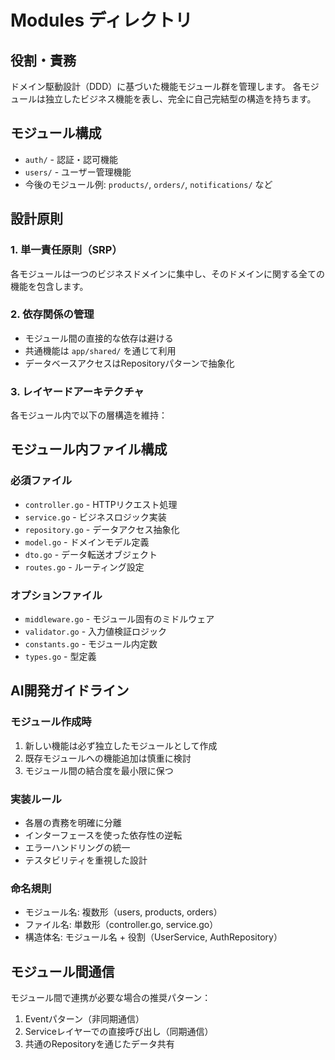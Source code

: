 # Modules ディレクトリ

## 役割・責務
ドメイン駆動設計（DDD）に基づいた機能モジュール群を管理します。
各モジュールは独立したビジネス機能を表し、完全に自己完結型の構造を持ちます。

## モジュール構成
- `auth/` - 認証・認可機能
- `users/` - ユーザー管理機能
- 今後のモジュール例: `products/`, `orders/`, `notifications/` など

## 設計原則

### 1. 単一責任原則（SRP）
各モジュールは一つのビジネスドメインに集中し、そのドメインに関する全ての機能を包含します。

### 2. 依存関係の管理
- モジュール間の直接的な依存は避ける
- 共通機能は `app/shared/` を通じて利用
- データベースアクセスはRepositoryパターンで抽象化

### 3. レイヤードアーキテクチャ
各モジュール内で以下の層構造を維持：

## モジュール内ファイル構成

### 必須ファイル
- `controller.go` - HTTPリクエスト処理
- `service.go` - ビジネスロジック実装
- `repository.go` - データアクセス抽象化
- `model.go` - ドメインモデル定義
- `dto.go` - データ転送オブジェクト
- `routes.go` - ルーティング設定

### オプションファイル
- `middleware.go` - モジュール固有のミドルウェア
- `validator.go` - 入力値検証ロジック
- `constants.go` - モジュール内定数
- `types.go` - 型定義

## AI開発ガイドライン

### モジュール作成時
1. 新しい機能は必ず独立したモジュールとして作成
2. 既存モジュールへの機能追加は慎重に検討
3. モジュール間の結合度を最小限に保つ

### 実装ルール
- 各層の責務を明確に分離
- インターフェースを使った依存性の逆転
- エラーハンドリングの統一
- テスタビリティを重視した設計

### 命名規則
- モジュール名: 複数形（users, products, orders）
- ファイル名: 単数形（controller.go, service.go）
- 構造体名: モジュール名 + 役割（UserService, AuthRepository）

## モジュール間通信
モジュール間で連携が必要な場合の推奨パターン：
1. Eventパターン（非同期通信）
2. Serviceレイヤーでの直接呼び出し（同期通信）
3. 共通のRepositoryを通じたデータ共有